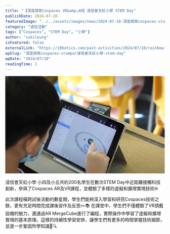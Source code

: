 ```yaml
---
title: "【深度探索Cospaces VR&amp;AR】浸信會天虹小學 STEM Day"
publishDate: 2024-07-10
featuredImage: "../../assets/images/news/2024-07-10-深度探索cospaces-vrampar浸信會天虹小學-stem-day/image1.png"
category: "過往活動"
tags: ["Cospaces", "STEM Day", "小學"]
author: "sukileung"
isFeatured: false
externalLink: "https://10botics.com/past-activities/2024/07/10/rainbow-stem-day/"
wpSlug: "深度探索cospaces-vrampar浸信會天虹小學-stem-day"
wpDate: "2024/07/10"
readingTime: 1
---
```


![](../../assets/images/news/2024-07-10-深度探索cospaces-vrampar浸信會天虹小學-stem-day/image1.png)

浸信會天虹小學 小四及小五共約200名學生在數次STEM Day中近距離接觸科技創新，參與了Cospaces AR及VR課程，並體驗了多樣的虛擬和擴增實境技術🌐

此次課程橫跨試後活動的數星期，學生們能夠深入學習和研究Cospaces技術之餘，更有充足時間完成課後習作及反思✏️📚 在課堂中，學生們不僅體驗了VR頭戴設備的魅力，還通過AR MergeCube進行了編程，實際操作中學習了虛擬和擴增實境的基本原理。這樣的持續性學習安排，讓學生們有更多的時間掌握技術細節，並進一步鞏固所學知識📐🔍